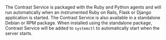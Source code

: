 <!-- 
title: "Contrast Service Installation"
description: "Installing Contrast Service"
tags: "contrast service agent installation"
-->

The Contrast Service is packaged with the Ruby and Python agents and will run automatically when an instrumented Ruby on Rails, Flask or Django application is started. The Contrast Service is also available in a standalone Debian or RPM package. When installed using the standalone package, Contrast Service will be added to `systemctl` to automatically start when the server starts. 


